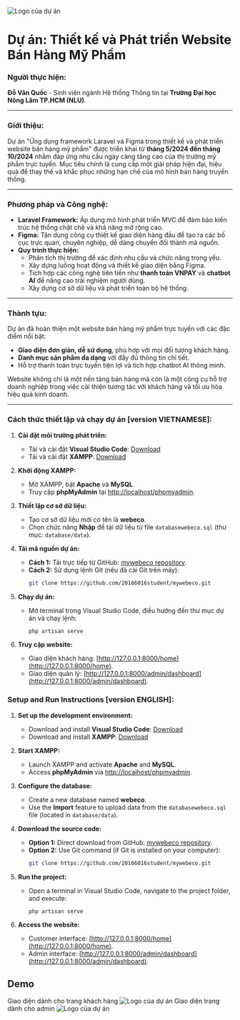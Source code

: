![Logo của dự án](public/system/logo.png "Logo dự án")
# Dự án: Thiết kế và Phát triển Website Bán Hàng Mỹ Phẩm

### Người thực hiện:  
**Đỗ Văn Quốc** - Sinh viên ngành Hệ thống Thông tin tại **Trường Đại học Nông Lâm TP.HCM (NLU)**.  

---

### Giới thiệu:  
Dự án "Ứng dụng framework Laravel và Figma trong thiết kế và phát triển website bán hàng mỹ phẩm" được triển khai từ **tháng 5/2024 đến tháng 10/2024** nhằm đáp ứng nhu cầu ngày càng tăng cao của thị trường mỹ phẩm trực tuyến. Mục tiêu chính là cung cấp một giải pháp hiện đại, hiệu quả để thay thế và khắc phục những hạn chế của mô hình bán hàng truyền thống.  

---

### Phương pháp và Công nghệ:  
- **Laravel Framework:** Áp dụng mô hình phát triển MVC để đảm bảo kiến trúc hệ thống chặt chẽ và khả năng mở rộng cao.  
- **Figma:** Tận dụng công cụ thiết kế giao diện hàng đầu để tạo ra các bố cục trực quan, chuyên nghiệp, dễ dàng chuyển đổi thành mã nguồn.  
- **Quy trình thực hiện:**
  - Phân tích thị trường để xác định nhu cầu và chức năng trọng yếu.
  - Xây dựng luồng hoạt động và thiết kế giao diện bằng Figma.
  - Tích hợp các công nghệ tiên tiến như **thanh toán VNPAY** và **chatbot AI** để nâng cao trải nghiệm người dùng.  
  - Xây dựng cơ sở dữ liệu và phát triển toàn bộ hệ thống.

---

### Thành tựu:  
Dự án đã hoàn thiện một website bán hàng mỹ phẩm trực tuyến với các đặc điểm nổi bật:  
- **Giao diện đơn giản, dễ sử dụng**, phù hợp với mọi đối tượng khách hàng.  
- **Danh mục sản phẩm đa dạng** với đầy đủ thông tin chi tiết.  
- Hỗ trợ thanh toán trực tuyến tiện lợi và tích hợp chatbot AI thông minh.  

Website không chỉ là một nền tảng bán hàng mà còn là một công cụ hỗ trợ doanh nghiệp trong việc cải thiện tương tác với khách hàng và tối ưu hóa hiệu quả kinh doanh.

---

### Cách thức thiết lập và chạy dự án [version VIETNAMESE]:

1. **Cài đặt môi trường phát triển:**
   - Tải và cài đặt **Visual Studio Code**: [Download](https://code.visualstudio.com/download)  
   - Tải và cài đặt **XAMPP**: [Download](https://www.apachefriends.org/download.html)  

2. **Khởi động XAMPP:**
   - Mở XAMPP, bật **Apache** và **MySQL**.  
   - Truy cập **phpMyAdmin** tại [http://localhost/phpmyadmin](http://localhost/phpmyadmin).  

3. **Thiết lập cơ sở dữ liệu:**
   - Tạo cơ sở dữ liệu mới có tên là **webeco**.  
   - Chọn chức năng **Nhập** để tải dữ liệu từ file `databasewebeco.sql` (thư mục: `database/data`).  

4. **Tải mã nguồn dự án:**
   - **Cách 1:** Tải trực tiếp từ GitHub: [mywebeco repository](https://github.com/20166016student/mywebeco.git).  
   - **Cách 2:** Sử dụng lệnh Git (nếu đã cài Git trên máy):  
     ```bash
     git clone https://github.com/20166016student/mywebeco.git
     ```

5. **Chạy dự án:**
   - Mở terminal trong Visual Studio Code, điều hướng đến thư mục dự án và chạy lệnh:  
     ```bash
     php artisan serve
     ```  

6. **Truy cập website:**
   - Giao diện khách hàng: [http://127.0.0.1:8000/home](http://127.0.0.1:8000/home).  
   - Giao diện quản lý: [http://127.0.0.1:8000/admin/dashboard](http://127.0.0.1:8000/admin/dashboard).  

### Setup and Run Instructions [version ENGLISH]:

1. **Set up the development environment:**
   - Download and install **Visual Studio Code**: [Download](https://code.visualstudio.com/download)  
   - Download and install **XAMPP**: [Download](https://www.apachefriends.org/download.html)  

2. **Start XAMPP:**
   - Launch XAMPP and activate **Apache** and **MySQL**.  
   - Access **phpMyAdmin** via [http://localhost/phpmyadmin](http://localhost/phpmyadmin).  

3. **Configure the database:**
   - Create a new database named **webeco**.  
   - Use the **Import** feature to upload data from the `databasewebeco.sql` file (located in `database/data`).  

4. **Download the source code:**
   - **Option 1:** Direct download from GitHub: [mywebeco repository](https://github.com/20166016student/mywebeco.git).  
   - **Option 2:** Use Git command (if Git is installed on your computer):  
     ```bash
     git clone https://github.com/20166016student/mywebeco.git
     ```

5. **Run the project:**
   - Open a terminal in Visual Studio Code, navigate to the project folder, and execute:  
     ```bash
     php artisan serve
     ```  

6. **Access the website:**
   - Customer interface: [http://127.0.0.1:8000/home](http://127.0.0.1:8000/home).  
   - Admin interface: [http://127.0.0.1:8000/admin/dashboard](http://127.0.0.1:8000/admin/dashboard).

## Demo
Giao diện dành cho trang khách hàng
![Logo của dự án](public/system/demo-customer.jpeg "interface of customer")
Giao diện trang dành cho admin
![Logo của dự án](public/system/demo-admin.jpeg "interface of customer")
